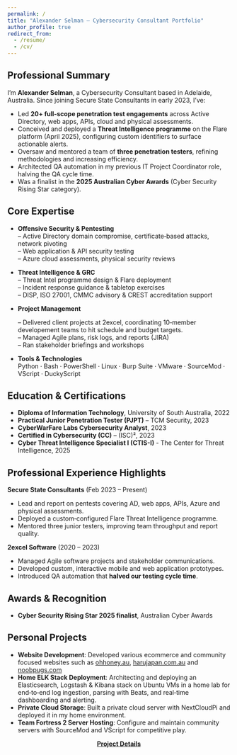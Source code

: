 ```yaml
---
permalink: /
title: "Alexander Selman – Cybersecurity Consultant Portfolio"
author_profile: true
redirect_from: 
  - /resume/
  - /cv/
---
```


## Professional Summary

I’m **Alexander Selman**, a Cybersecurity Consultant based in Adelaide, Australia. Since joining Secure State Consultants in early 2023, I’ve:

- Led **20+ full‑scope penetration test engagements** across Active Directory, web apps, APIs, cloud and physical assessments.  
- Conceived and deployed a **Threat Intelligence programme** on the Flare platform (April 2025), configuring custom identifiers to surface actionable alerts.  
- Oversaw and mentored a team of **three penetration testers**, refining methodologies and increasing efficiency.  
- Architected QA automation in my previous IT Project Coordinator role, halving the QA cycle time.  
- Was a finalist in the **2025 Australian Cyber Awards** (Cyber Security Rising Star category).

## Core Expertise

- **Offensive Security & Pentesting**  
  – Active Directory domain compromise, certificate‑based attacks, network pivoting  
  – Web application & API security testing  
  – Azure cloud assessments, physical security reviews  

- **Threat Intelligence & GRC**  
  – Threat Intel programme design & Flare deployment  
  – Incident response guidance & tabletop exercises  
  – DISP, ISO 27001, CMMC advisory & CREST accreditation support  

- **Project Management** 

   – Delivered client projects at 2excel, coordinating 10‑member developement teams to hit schedule and budget targets.  
  – Managed Agile plans, risk logs, and reports (JIRA)  
  – Ran stakeholder briefings and workshops 

- **Tools & Technologies**  
  Python · Bash · PowerShell · Linux · Burp Suite · VMware · SourceMod · VScript · DuckyScript

## Education & Certifications

- **Diploma of Information Technology**, University of South Australia, 2022  
- **Practical Junior Penetration Tester (PJPT)** – TCM Security, 2023  
- **CyberWarFare Labs Cybersecurity Analyst**, 2023  
- **Certified in Cybersecurity (CC)** – (ISC)², 2023
- **Cyber Threat Intelligence Specialist I (CTIS-I)** - The Center for Threat Intelligence, 2025 

## Professional Experience Highlights

**Secure State Consultants** (Feb 2023 – Present)  
- Lead and report on pentests covering AD, web apps, APIs, Azure and physical assessments.  
- Deployed a custom‑configured Flare Threat Intelligence programme.  
- Mentored three junior testers, improving team throughput and report quality.

**2excel Software** (2020 – 2023)  
- Managed Agile software projects and stakeholder communications.
- Developed custom, interactive mobile and web application prototypes. 
- Introduced QA automation that **halved our testing cycle time**.

## Awards & Recognition

- **Cyber Security Rising Star 2025 finalist**, Australian Cyber Awards

## Personal Projects

- **Website Development**: Developed various ecommerce and community focused websites such as [ohhoney.au](https://ohhoney.au), [harujapan.com.au](https://harujapan.com.au) and [noobpugs.com](https://noobpugs.com)
- **Home ELK Stack Deployment**: Architecting and deploying an Elasticsearch, Logstash & Kibana stack on Ubuntu VMs in a home lab for end‑to‑end log ingestion, parsing with Beats, and real‑time dashboarding and alerting.
- **Private Cloud Storage**: Built a private cloud server with NextCloudPi and deployed it in my home environment.
- **Team Fortress 2 Server Hosting**: Configure and maintain community servers with SourceMod and VScript for competitive play.


<div align="center">   
  <a href="/projects"><strong>Project Details</strong></a>  
</div>
